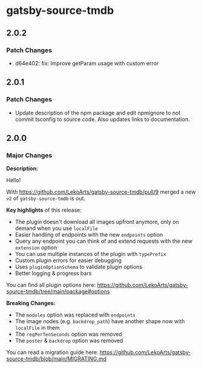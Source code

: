 # gatsby-source-tmdb

## 2.0.2

### Patch Changes

- d64e402: fix: Improve getParam usage with custom error

## 2.0.1

### Patch Changes

- Update description of the npm package and edit npmignore to not commit tsconfig to source code. Also updates links to documentation.

## 2.0.0

### Major Changes

**Description:**

Hello!

With https://github.com/LekoArts/gatsby-source-tmdb/pull/9 merged a new `v2` of `gatsby-source-tmdb` is out.

**Key highlights** of this release:

- The plugin doesn't download all images upfront anymore, only on demand when you use `localFile`
- Easier handling of endpoints with the new `endpoints` option
- Query any endpoint you can think of and extend requests with the new `extension` option
- You can use multiple instances of the plugin with `typePrefix`
- Custom plugin errors for easier debugging
- Uses `pluginOptionSchema` to validate plugin options
- Better logging & progress bars

You can find all plugin options here: https://github.com/LekoArts/gatsby-source-tmdb/tree/main/package#options

**Breaking Changes:**

- The `modules` option was replaced with `endpoints`
- The image nodes (e.g. `backdrop_path`) have another shape now with `localFile` in them
- The `reqPerTenSeconds` option was removed
- The `poster` & `backdrop` option was removed

You can read a migration guide here: https://github.com/LekoArts/gatsby-source-tmdb/blob/main/MIGRATING.md

